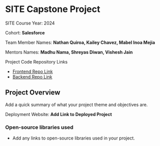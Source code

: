 # SITE Capstone Project

SITE Course Year: 2024

Cohort: **Salesforce**

Team Member Names: **Nathan Quiroa, Kailey Chavez, Mabel Inoa Mejia**

Mentors Names: **Madhu Nama, Shreyas Diwan, Vishesh Jain**

Project Code Repository Links

* [Frontend Repo Link](https://github.com/Team-Nathan-Mabel-Kailey/prospera-frontend)
* [Backend Repo Link](https://github.com/Team-Nathan-Mabel-Kailey/prospera-backend)

## Project Overview

Add a quick summary of what your project theme and objectives are. 

Deployment Website: **Add Link to Deployed Project**

### Open-source libraries used

- Add any links to open-source libraries used in your project.
